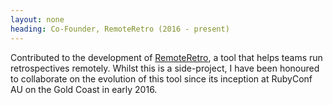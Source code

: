 ```yaml
---
layout: none
heading: Co-Founder, RemoteRetro (2016 - present)
---
```


Contributed to the development of
[RemoteRetro](https://remoteretro.io/), a tool that helps teams run
retrospectives remotely. Whilst this is a side-project, I have been
honoured to collaborate on the evolution of this tool since its
inception at RubyConf AU on the Gold Coast in early 2016.
